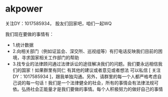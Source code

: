 # akpower
关注DY：1017585934， 股友们回家吧，咱们一起WQ

我们现在要做的事情有：
- 1.统计数据
- 2.向相关部门（例如证监会、深交所、巡视组等）有打电话反映我们目前的困境，寻求国家相关工作部门的帮助
- 3.找专业的法律顾问通过法律诉讼的途径解决我们的问题。我们要永远相信我们的国家！如果群里有同仁 有其他的建议或者意见或者想法 可以私信 [ 关注DY：1017585934 ]，跟我单独沟通。另外，请群里的每一个人都严格考虑自己说的每一句话！我们是一个法律健全的社会，所有的事情会有法律法规可依。弘扬社会正能量才是我们要做的事情。每个人积极努力的做好自己的事情
